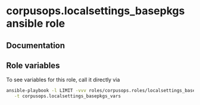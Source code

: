 # corpusops.localsettings_basepkgs ansible role
## Documentation

## Role variables
To see variables for this role, call it directly via
```bash
ansible-playbook -l LIMIT -vvv roles/corpusops.roles/localsettings_basepkgs/role.yml \
   -t corpusops.localsettings_basepkgs_vars
```
